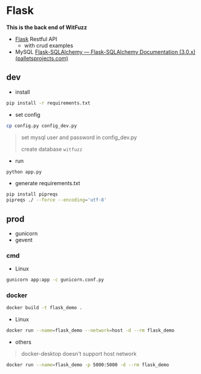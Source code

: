 # Flask

**This is the back end of WitFuzz**

- [Flask](https://flask.net.cn/) Restful API
  - with crud examples
- MySQL [Flask-SQLAlchemy — Flask-SQLAlchemy Documentation (3.0.x) (palletsprojects.com)](https://flask-sqlalchemy.palletsprojects.com/en/3.0.x/)

## dev
- install
```bash
pip install -r requirements.txt
```

- set config
```bash
cp config.py config_dev.py
```
> set mysql user and password in config_dev.py
> 
> create database `witfuzz`

- run
```bash
python app.py
```

- generate requirements.txt
```bash
pip install pipreqs
pipreqs ./ --force --encoding='utf-8'
```

## prod

- gunicorn
- gevent

### cmd

- Linux

```bash
gunicorn app:app -c gunicorn.conf.py
```

### docker

```bash
docker build -t flask_demo .
```

- Linux

```bash
docker run --name=flask_demo --network=host -d --rm flask_demo
```

- others

> docker-desktop doesn't support host network

```bash
docker run --name=flask_demo -p 5000:5000 -d --rm flask_demo
```

